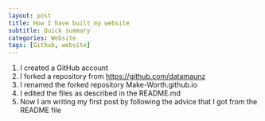 ```yaml
---
layout: post
title: How I have built my website
subtitle: Quick summary
categories: Website
tags: [Github, website]
---
```


1. I created a GitHub account
2. I forked a repository from https://github.com/datamaunz
3. I renamed the forked repository Make-Worth.github.io
4. I edited the files as described in the README.md
5. Now I am writing my first post by following the advice that I got from the README file
